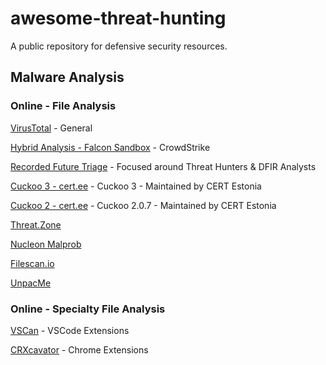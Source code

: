 # awesome-threat-hunting
A public repository for defensive security resources.

## Malware Analysis
### Online - File Analysis

[VirusTotal](https://virustotal.com/) - General

[Hybrid Analysis - Falcon Sandbox](https://hybrid-analysis.com/) - CrowdStrike

[Recorded Future Triage](https://tria.ge/) - Focused around Threat Hunters & DFIR Analysts

[Cuckoo 3 - cert.ee](https://cuckoo-hatch.cert.ee/) - Cuckoo 3 - Maintained by CERT Estonia 

[Cuckoo 2 - cert.ee](https://cuckoo.cert.ee/) - Cuckoo 2.0.7 - Maintained by CERT Estonia

[Threat.Zone](https://app.threat.zone/)

[Nucleon Malprob](https://malprob.io/)

[Filescan.io](https://www.filescan.io/scan) 

[UnpacMe](https://www.unpac.me/)

### Online - Specialty File Analysis

[VSCan](https://vscan.dev/) - VSCode Extensions 

[CRXcavator](https://crxcavator.io/) - Chrome Extensions
